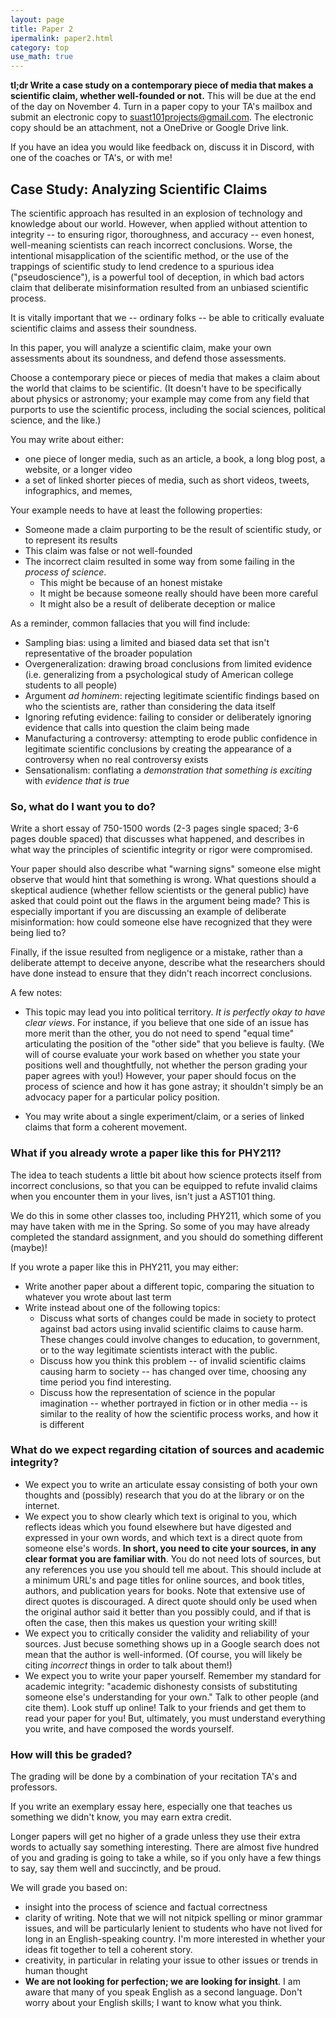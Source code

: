 ```yaml
---
layout: page
title: Paper 2
ipermalink: paper2.html 
category: top
use_math: true
---
```


**tl;dr Write a case study on a contemporary piece of media that makes a scientific claim, whether well-founded or not.** This will be due at the end of the day on November 4. Turn in a paper copy to your TA's mailbox and submit an electronic copy to suast101projects@gmail.com. 
The electronic copy should be an attachment, not a OneDrive or Google Drive link.

If you have an idea you would like feedback on, discuss it in Discord, with one of the coaches or TA's, or with me!

## Case Study: Analyzing Scientific Claims

The scientific approach has resulted in an explosion of technology and knowledge about our world. However, when applied without attention to integrity -- to ensuring rigor, thoroughness, and accuracy -- even honest, well-meaning scientists
can reach incorrect conclusions. Worse, the intentional misapplication of the scientific method, or the use of the trappings of scientific study to lend credence to a spurious idea ("pseudoscience"), is a powerful tool of deception, in which
bad actors claim that deliberate misinformation resulted from an unbiased scientific process.

It is vitally important that we -- ordinary folks -- be able to critically evaluate scientific claims and assess their
soundness.

In this paper, you will analyze a scientific claim, make your own assessments about its soundness, and defend those assessments.

Choose a contemporary piece or pieces of media that makes a claim about the world that claims to be scientific. (It doesn't have to be specifically about physics or astronomy; your example may come from any field that purports to use the scientific process, including the social sciences, political science,
and the like.) 

You may write about either:

* one piece of longer media, such as an article, a book, a long blog post, a website, or a longer video
* a set of linked shorter pieces of media, such as short videos, tweets, infographics, and memes, 

Your example needs to have at least the following properties:

* Someone made a claim purporting to be the result of scientific study, or to represent its results
* This claim was false or not well-founded
* The incorrect claim resulted in some way from some failing in the *process of science*.
  * This might be because of an honest mistake
  * It might be because someone really should have been more careful 
  * It might also be a result of deliberate deception or malice

As a reminder, common fallacies that you will find include:

* Sampling bias: using a limited and biased data set that isn't representative of the broader population
* Overgeneralization: drawing broad conclusions from limited evidence (i.e. generalizing from a psychological study of American college students to all people)
* Argument *ad hominem*: rejecting legitimate scientific findings based on who the scientists are, rather than considering the data itself
* Ignoring refuting evidence: failing to consider or deliberately ignoring evidence that calls into question the claim being made
* Manufacturing a controversy: attempting to erode public confidence in legitimate scientific conclusions by creating the appearance of a controversy when no real controversy exists
* Sensationalism: conflating a *demonstration that something is exciting* with *evidence that is true*

### So, what do I want you to do?

Write a short essay of 750-1500 words (2-3 pages single spaced; 3-6 pages double spaced) that discusses what happened, and describes in what way the principles of scientific integrity or rigor were compromised.

Your paper should also describe what "warning signs" someone else might observe that would hint that something is wrong. 
What questions should a skeptical audience (whether fellow scientists or the general public) have asked that could point 
out the flaws in the argument being made? This is especially important if you are discussing an example of 
deliberate misinformation: how could someone else have recognized that they were being lied to?

Finally, if the issue resulted from negligence or a mistake, rather than a deliberate attempt to deceive anyone, describe what the researchers should have 
done instead to ensure that they didn't reach incorrect conclusions.

A few notes:

* This topic may lead you into political territory. *It is perfectly okay to have clear views*. For instance, if you believe 
that one side of an issue has more merit than the other, you do not need to spend "equal time" articulating the 
position of the "other side" that you believe is faulty. (We will of course evaluate your work based on whether you 
state your positions well and thoughtfully, not whether the person grading your paper agrees with you!) However, your
paper should focus on the process of science and how it has gone astray; it shouldn't simply be an advocacy paper 
for a particular policy position. 

* You may write about a single experiment/claim, or a series of linked claims that form a coherent movement.

### What if you already wrote a paper like this for PHY211?

The idea to teach students a little bit about how science protects itself from incorrect conclusions, so that you can be equipped to refute invalid claims when you encounter them in your lives, isn't just a AST101 thing.

We do this in some other classes too, including PHY211, which some of you may have taken with me in the Spring. So some of you may have already completed the standard assignment, and you should do something different (maybe)!

If you wrote a paper like this in PHY211, you may either:

* Write another paper about a different topic, comparing the situation to whatever you wrote about last term
* Write instead about one of the following topics:
  * Discuss what sorts of changes could be made in society to protect against bad actors using invalid scientific claims to cause harm. These changes could involve changes to education, to government, or to the way legitimate scientists interact with the public.
  * Discuss how you think this problem -- of invalid scientific claims causing harm to society -- has changed over time, choosing any time period you find interesting.
  * Discuss how the representation of science in the popular imagination -- whether portrayed in fiction or in other media -- is similar to the reality of how the scientific process works, and how it is different

### What do we expect regarding citation of sources and academic integrity?

* We expect you to write an articulate essay consisting of both your own thoughts and (possibly) research that you do at the library or on the internet.
* We expect you to show clearly which text is original to you, which reflects ideas which you found elsewhere but have digested and expressed in your own words, and which text is a direct quote from someone else's words. **In short, you need to cite your sources, in any clear format you are familiar with**.
You do not need lots of sources, but any references you use you should tell me about.
This should include at a minimum URL's and page titles for online sources, and book titles, authors, and publication years for books. 
Note that extensive use of direct quotes is discouraged. A direct quote should only be used when the original author said it better than you possibly could, and if that is
often the case, then this makes us question your writing skill!
* We expect you to critically consider the validity and reliability of your sources. Just becuse something shows up in a Google search does not mean that the author is well-informed.
(Of course, you will likely be citing *incorrect* things in order to talk about them!) 
* We expect you to write your paper yourself. Remember my standard for academic integrity: "academic dishonesty consists of substituting someone else's understanding for your own." 
Talk to other people (and cite them). Look stuff up online! Talk to your friends and get them to read your paper for you!
But, ultimately, you must understand everything you write, and have composed the words yourself.

### How will this be graded?

The grading will be done by a combination of your recitation TA's and professors. 

If you write an exemplary essay here, especially one that teaches us something we didn't know, you may earn extra credit.

Longer papers will get no higher of a grade unless they use their extra words to actually say something interesting. There are almost five hundred of you and grading is going to take a while, so if you only have a few things to say, say them well and succinctly, and be proud.

We will grade you based on:

* insight into the process of science and factual correctness
* clarity of writing. Note that we will not nitpick spelling or minor grammar issues, and will be particularly lenient to students who have not lived for long in an English-speaking country. I'm more interested in whether your ideas fit together to tell a coherent story.
* creativity, in particular in relating your issue to other issues or trends in human thought 
* **We are not looking for perfection; we are looking for insight**. I am aware that many of you speak English as a second language. Don't worry about your English skills; I want to know what you think.
